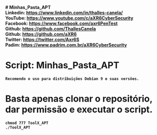 <b># Minhas_Pasta_APT<b><br>
Linkedin: https://www.linkedin.com/in/thalles-canela/ <br>
YouTube:  https://www.youtube.com/c/aXR6CyberSecurity <br>
Facebook: https://www.facebook.com/axr6PenTest <br>
Github:   https://github.com/ThallesCanela <br>
Github:   https://github.com/aXR6 <br>
Twitter:  https://twitter.com/Axr6S <br>
Padim:    https://www.padrim.com.br/aXR6CyberSecurity <br>

# Script: Minhas_Pasta_APT
```
Recomendo o uso para distribuições Debian 9 e suas versões.
```

# Basta apenas clonar o repositório, dar permissão e executar o script.
```
chmod 777 ToolX_APT
./ToolX_APT
```
